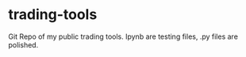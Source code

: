 # trading-tools
 
Git Repo of my public trading tools. Ipynb are testing files, .py files are polished. 